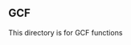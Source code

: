 GCF
----------------------------------------------------------------
This directory is for GCF functions
